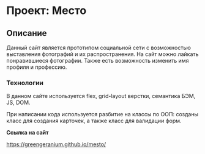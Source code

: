 # Проект: Место

## Описание

Данный сайт является прототипом социальной сети с возможностью выставления фотографий и их распространения. На сайт можно лайкать понравившиеся фотографии. Также есть возможность изменить имя профиля и профессию.

### Технологии

В данном сайте используется flex, grid-layout верстки, семантика БЭМ, JS, DOM.

При написании кода используется разбитие на классы по ООП: созданы класс для создания карточек, а также класс для валидации форм.

**Ссылка на сайт**

https://greengeranium.github.io/mesto/
